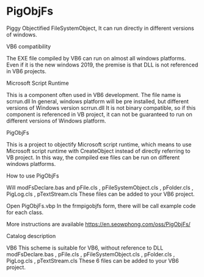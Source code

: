 # PigObjFs
Piggy Objectified FileSystemObject, It can run directly in different versions of windows.

VB6 compatibility

The EXE file compiled by VB6 can run on almost all windows platforms. Even if it is the new windows 2019, the premise is that DLL is not referenced in VB6 projects.

Microsoft Script Runtime

This is a component often used in VB6 development. The file name is scrrun.dll In general, windows platform will be pre installed, but different versions of Windows version scrrun.dll It is not binary compatible, so if this component is referenced in VB project, it can not be guaranteed to run on different versions of Windows platform.

PigObjFs

This is a project to objectify Microsoft script runtime, which means to use Microsoft script runtime with CreateObject instead of directly referring to VB project. In this way, the compiled exe files can be run on different windows platforms.

How to use PigObjFs

Will modFsDeclare.bas and pFile.cls , pFileSystemObject.cls , pFolder.cls , PigLog.cls , pTextStream.cls These files can be added to your VB6 project.

Open PigObjFs.vbp In the frmpigobjfs form, there will be call example code for each class.

More instructions are available https://en.seowphong.com/oss/PigObjFs/

Catalog description

VB6
This scheme is suitable for VB6, without reference to DLL modFsDeclare.bas , pFile.cls , pFileSystemObject.cls , pFolder.cls , PigLog.cls , pTextStream.cls These 6 files can be added to your VB6 project.
